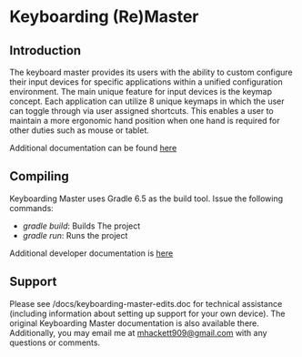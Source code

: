 # Keyboarding (Re)Master

## Introduction
The keyboard master provides its users with the ability to custom configure their input devices for specific applications within a unified configuration environment. The main unique feature for input devices is the keymap concept. Each application can utilize 8 unique keymaps in which the user can toggle through via user assigned shortcuts. This enables a user to maintain a more ergonomic hand position when one hand is required for other duties such as mouse or tablet. 

Additional documentation can be found [here](https://kbmaster.atlassian.net/wiki/display/KBM/Home)

## Compiling
Keyboarding Master uses Gradle 6.5 as the build tool.  Issue the following commands:

* *gradle build*: Builds The project
* *gradle run*: Runs the project

Additional developer documentation is [here](https://kbmaster.atlassian.net/wiki/display/KBM/Developer+Documentation)

## Support
Please see /docs/keyboarding-master-edits.doc for technical assistance (including information about setting up support for your own device). The original Keyboarding Master documentation is also available there. Additionally, you may email me at mhackett909@gmail.com with any questions or comments.
